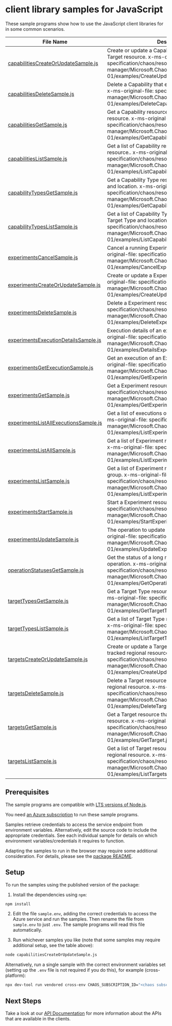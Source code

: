 # client library samples for JavaScript

These sample programs show how to use the JavaScript client libraries for in some common scenarios.

| **File Name**                                                               | **Description**                                                                                                                                                                                          |
| --------------------------------------------------------------------------- | -------------------------------------------------------------------------------------------------------------------------------------------------------------------------------------------------------- |
| [capabilitiesCreateOrUpdateSample.js][capabilitiescreateorupdatesample]     | Create or update a Capability resource that extends a Target resource. x-ms-original-file: specification/chaos/resource-manager/Microsoft.Chaos/stable/2024-01-01/examples/CreateUpdateCapability.json   |
| [capabilitiesDeleteSample.js][capabilitiesdeletesample]                     | Delete a Capability that extends a Target resource. x-ms-original-file: specification/chaos/resource-manager/Microsoft.Chaos/stable/2024-01-01/examples/DeleteCapability.json                            |
| [capabilitiesGetSample.js][capabilitiesgetsample]                           | Get a Capability resource that extends a Target resource. x-ms-original-file: specification/chaos/resource-manager/Microsoft.Chaos/stable/2024-01-01/examples/GetCapability.json                         |
| [capabilitiesListSample.js][capabilitieslistsample]                         | Get a list of Capability resources that extend a Target resource.. x-ms-original-file: specification/chaos/resource-manager/Microsoft.Chaos/stable/2024-01-01/examples/ListCapabilities.json             |
| [capabilityTypesGetSample.js][capabilitytypesgetsample]                     | Get a Capability Type resource for given Target Type and location. x-ms-original-file: specification/chaos/resource-manager/Microsoft.Chaos/stable/2024-01-01/examples/GetCapabilityType.json            |
| [capabilityTypesListSample.js][capabilitytypeslistsample]                   | Get a list of Capability Type resources for given Target Type and location. x-ms-original-file: specification/chaos/resource-manager/Microsoft.Chaos/stable/2024-01-01/examples/ListCapabilityTypes.json |
| [experimentsCancelSample.js][experimentscancelsample]                       | Cancel a running Experiment resource. x-ms-original-file: specification/chaos/resource-manager/Microsoft.Chaos/stable/2024-01-01/examples/CancelExperiment.json                                          |
| [experimentsCreateOrUpdateSample.js][experimentscreateorupdatesample]       | Create or update a Experiment resource. x-ms-original-file: specification/chaos/resource-manager/Microsoft.Chaos/stable/2024-01-01/examples/CreateUpdateExperiment.json                                  |
| [experimentsDeleteSample.js][experimentsdeletesample]                       | Delete a Experiment resource. x-ms-original-file: specification/chaos/resource-manager/Microsoft.Chaos/stable/2024-01-01/examples/DeleteExperiment.json                                                  |
| [experimentsExecutionDetailsSample.js][experimentsexecutiondetailssample]   | Execution details of an experiment resource. x-ms-original-file: specification/chaos/resource-manager/Microsoft.Chaos/stable/2024-01-01/examples/DetailsExperiment.json                                  |
| [experimentsGetExecutionSample.js][experimentsgetexecutionsample]           | Get an execution of an Experiment resource. x-ms-original-file: specification/chaos/resource-manager/Microsoft.Chaos/stable/2024-01-01/examples/GetExperimentExecution.json                              |
| [experimentsGetSample.js][experimentsgetsample]                             | Get a Experiment resource. x-ms-original-file: specification/chaos/resource-manager/Microsoft.Chaos/stable/2024-01-01/examples/GetExperiment.json                                                        |
| [experimentsListAllExecutionsSample.js][experimentslistallexecutionssample] | Get a list of executions of an Experiment resource. x-ms-original-file: specification/chaos/resource-manager/Microsoft.Chaos/stable/2024-01-01/examples/ListExperimentExecutions.json                    |
| [experimentsListAllSample.js][experimentslistallsample]                     | Get a list of Experiment resources in a subscription. x-ms-original-file: specification/chaos/resource-manager/Microsoft.Chaos/stable/2024-01-01/examples/ListExperimentsInASubscription.json            |
| [experimentsListSample.js][experimentslistsample]                           | Get a list of Experiment resources in a resource group. x-ms-original-file: specification/chaos/resource-manager/Microsoft.Chaos/stable/2024-01-01/examples/ListExperimentsInAResourceGroup.json         |
| [experimentsStartSample.js][experimentsstartsample]                         | Start a Experiment resource. x-ms-original-file: specification/chaos/resource-manager/Microsoft.Chaos/stable/2024-01-01/examples/StartExperiment.json                                                    |
| [experimentsUpdateSample.js][experimentsupdatesample]                       | The operation to update an experiment. x-ms-original-file: specification/chaos/resource-manager/Microsoft.Chaos/stable/2024-01-01/examples/UpdateExperiment.json                                         |
| [operationStatusesGetSample.js][operationstatusesgetsample]                 | Get the status of a long running azure asynchronous operation. x-ms-original-file: specification/chaos/resource-manager/Microsoft.Chaos/stable/2024-01-01/examples/GetOperationStatus.json               |
| [targetTypesGetSample.js][targettypesgetsample]                             | Get a Target Type resources for given location. x-ms-original-file: specification/chaos/resource-manager/Microsoft.Chaos/stable/2024-01-01/examples/GetTargetType.json                                   |
| [targetTypesListSample.js][targettypeslistsample]                           | Get a list of Target Type resources for given location. x-ms-original-file: specification/chaos/resource-manager/Microsoft.Chaos/stable/2024-01-01/examples/ListTargetTypes.json                         |
| [targetsCreateOrUpdateSample.js][targetscreateorupdatesample]               | Create or update a Target resource that extends a tracked regional resource. x-ms-original-file: specification/chaos/resource-manager/Microsoft.Chaos/stable/2024-01-01/examples/CreateUpdateTarget.json |
| [targetsDeleteSample.js][targetsdeletesample]                               | Delete a Target resource that extends a tracked regional resource. x-ms-original-file: specification/chaos/resource-manager/Microsoft.Chaos/stable/2024-01-01/examples/DeleteTarget.json                 |
| [targetsGetSample.js][targetsgetsample]                                     | Get a Target resource that extends a tracked regional resource. x-ms-original-file: specification/chaos/resource-manager/Microsoft.Chaos/stable/2024-01-01/examples/GetTarget.json                       |
| [targetsListSample.js][targetslistsample]                                   | Get a list of Target resources that extend a tracked regional resource. x-ms-original-file: specification/chaos/resource-manager/Microsoft.Chaos/stable/2024-01-01/examples/ListTargets.json             |

## Prerequisites

The sample programs are compatible with [LTS versions of Node.js](https://github.com/nodejs/release#release-schedule).

You need [an Azure subscription][freesub] to run these sample programs.

Samples retrieve credentials to access the service endpoint from environment variables. Alternatively, edit the source code to include the appropriate credentials. See each individual sample for details on which environment variables/credentials it requires to function.

Adapting the samples to run in the browser may require some additional consideration. For details, please see the [package README][package].

## Setup

To run the samples using the published version of the package:

1. Install the dependencies using `npm`:

```bash
npm install
```

2. Edit the file `sample.env`, adding the correct credentials to access the Azure service and run the samples. Then rename the file from `sample.env` to just `.env`. The sample programs will read this file automatically.

3. Run whichever samples you like (note that some samples may require additional setup, see the table above):

```bash
node capabilitiesCreateOrUpdateSample.js
```

Alternatively, run a single sample with the correct environment variables set (setting up the `.env` file is not required if you do this), for example (cross-platform):

```bash
npx dev-tool run vendored cross-env CHAOS_SUBSCRIPTION_ID="<chaos subscription id>" CHAOS_RESOURCE_GROUP="<chaos resource group>" node capabilitiesCreateOrUpdateSample.js
```

## Next Steps

Take a look at our [API Documentation][apiref] for more information about the APIs that are available in the clients.

[capabilitiescreateorupdatesample]: https://github.com/Azure/azure-sdk-for-js/blob/main/sdk/chaos/arm-chaos/samples/v1/javascript/capabilitiesCreateOrUpdateSample.js
[capabilitiesdeletesample]: https://github.com/Azure/azure-sdk-for-js/blob/main/sdk/chaos/arm-chaos/samples/v1/javascript/capabilitiesDeleteSample.js
[capabilitiesgetsample]: https://github.com/Azure/azure-sdk-for-js/blob/main/sdk/chaos/arm-chaos/samples/v1/javascript/capabilitiesGetSample.js
[capabilitieslistsample]: https://github.com/Azure/azure-sdk-for-js/blob/main/sdk/chaos/arm-chaos/samples/v1/javascript/capabilitiesListSample.js
[capabilitytypesgetsample]: https://github.com/Azure/azure-sdk-for-js/blob/main/sdk/chaos/arm-chaos/samples/v1/javascript/capabilityTypesGetSample.js
[capabilitytypeslistsample]: https://github.com/Azure/azure-sdk-for-js/blob/main/sdk/chaos/arm-chaos/samples/v1/javascript/capabilityTypesListSample.js
[experimentscancelsample]: https://github.com/Azure/azure-sdk-for-js/blob/main/sdk/chaos/arm-chaos/samples/v1/javascript/experimentsCancelSample.js
[experimentscreateorupdatesample]: https://github.com/Azure/azure-sdk-for-js/blob/main/sdk/chaos/arm-chaos/samples/v1/javascript/experimentsCreateOrUpdateSample.js
[experimentsdeletesample]: https://github.com/Azure/azure-sdk-for-js/blob/main/sdk/chaos/arm-chaos/samples/v1/javascript/experimentsDeleteSample.js
[experimentsexecutiondetailssample]: https://github.com/Azure/azure-sdk-for-js/blob/main/sdk/chaos/arm-chaos/samples/v1/javascript/experimentsExecutionDetailsSample.js
[experimentsgetexecutionsample]: https://github.com/Azure/azure-sdk-for-js/blob/main/sdk/chaos/arm-chaos/samples/v1/javascript/experimentsGetExecutionSample.js
[experimentsgetsample]: https://github.com/Azure/azure-sdk-for-js/blob/main/sdk/chaos/arm-chaos/samples/v1/javascript/experimentsGetSample.js
[experimentslistallexecutionssample]: https://github.com/Azure/azure-sdk-for-js/blob/main/sdk/chaos/arm-chaos/samples/v1/javascript/experimentsListAllExecutionsSample.js
[experimentslistallsample]: https://github.com/Azure/azure-sdk-for-js/blob/main/sdk/chaos/arm-chaos/samples/v1/javascript/experimentsListAllSample.js
[experimentslistsample]: https://github.com/Azure/azure-sdk-for-js/blob/main/sdk/chaos/arm-chaos/samples/v1/javascript/experimentsListSample.js
[experimentsstartsample]: https://github.com/Azure/azure-sdk-for-js/blob/main/sdk/chaos/arm-chaos/samples/v1/javascript/experimentsStartSample.js
[experimentsupdatesample]: https://github.com/Azure/azure-sdk-for-js/blob/main/sdk/chaos/arm-chaos/samples/v1/javascript/experimentsUpdateSample.js
[operationstatusesgetsample]: https://github.com/Azure/azure-sdk-for-js/blob/main/sdk/chaos/arm-chaos/samples/v1/javascript/operationStatusesGetSample.js
[targettypesgetsample]: https://github.com/Azure/azure-sdk-for-js/blob/main/sdk/chaos/arm-chaos/samples/v1/javascript/targetTypesGetSample.js
[targettypeslistsample]: https://github.com/Azure/azure-sdk-for-js/blob/main/sdk/chaos/arm-chaos/samples/v1/javascript/targetTypesListSample.js
[targetscreateorupdatesample]: https://github.com/Azure/azure-sdk-for-js/blob/main/sdk/chaos/arm-chaos/samples/v1/javascript/targetsCreateOrUpdateSample.js
[targetsdeletesample]: https://github.com/Azure/azure-sdk-for-js/blob/main/sdk/chaos/arm-chaos/samples/v1/javascript/targetsDeleteSample.js
[targetsgetsample]: https://github.com/Azure/azure-sdk-for-js/blob/main/sdk/chaos/arm-chaos/samples/v1/javascript/targetsGetSample.js
[targetslistsample]: https://github.com/Azure/azure-sdk-for-js/blob/main/sdk/chaos/arm-chaos/samples/v1/javascript/targetsListSample.js
[apiref]: https://docs.microsoft.com/javascript/api/@azure/arm-chaos?view=azure-node-preview
[freesub]: https://azure.microsoft.com/free/
[package]: https://github.com/Azure/azure-sdk-for-js/tree/main/sdk/chaos/arm-chaos/README.md
